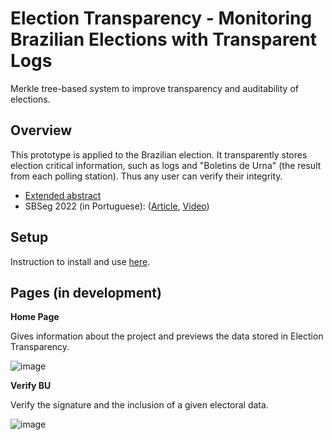 # Election Transparency - Monitoring Brazilian Elections with Transparent Logs
Merkle tree-based system to improve transparency and auditability of elections.

## Overview

This prototype is applied to the Brazilian election. It transparently stores election critical information, such as logs and "Boletins de Urna" (the result from each polling station). Thus any user can verify their integrity.

* [Extended abstract](https://drive.google.com/file/d/11aQTr0SwcSurn26ZE5xxvXQar4K4w7MH/view?usp=sharing)
* SBSeg 2022 (in Portuguese): ([Article](https://sol.sbc.org.br/index.php/sbseg_estendido/article/view/21696/21520), [Video](https://youtu.be/gRLXQXpbc5s "SBSeg"))


## Setup
Instruction to install and use [here](./install.md).


## Pages (in development)

<b>Home Page</b>

Gives information about the project and previews the data stored in Election Transparency.
  
![image](https://github.com/larc-logs-transparentes/logs-transparentes/assets/28439483/c52a1ba6-29f4-49ee-a9d6-9a1d9c1cbebb)



<b>Verify BU</b>

Verify the signature and the inclusion of a given electoral data.

![image](https://github.com/larc-logs-transparentes/logs-transparentes/assets/28439483/4bdf7df8-90e7-41c0-bf85-272e3ca29a49)


